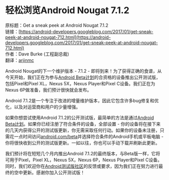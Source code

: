 # 轻松浏览Android Nougat 7.1.2

原标题：Get a sneak peek at Android Nougat 7.1.2  
链接：[https://android-developers.googleblog.com/2017/01/get-sneak-peek-at-android-nougat-712.html](https://android-developers.googleblog.com/2017/01/get-sneak-peek-at-android-nougat-712.html)  
作者：Dave Burke (工程副总裁)  
翻译：[arjinmc](https://github.com/arjinmc)  
 
Android Nougat的下一个维护版本 - 7.1.2 - 即将到来！为了获得正确的食谱，从今天开始，我们正在为参与[Android Beta计划](http://www.android.com/beta)的合资格的设备推出公开测试版，包括Pixel和Pixel XL，Nexus 5X，Nexus Player和Pixel C设备。我们正在为Nexus 6P做准备，我们预计很快就会发布。

Android 7.1.2是一个专注于改进的增量维护版本，因此它包含许多bug修复和优化，以及对运营商和用户的少量增强。

如果你想尝试使用Android 7.1.2的公开测试版，最简单的方法是通过[Android Beta计划](http://www.android.com/beta)。如果你已经注册了符合条件的设备，全部设置 - 你的设备将在接下来的几天内获得公开的测试版更新，你无需采取任何行动。如果你的设备未注册，只需花一点时间访问[android.com/beta](https://g.co/androidbeta)并选择符合条件的Android手机或平板电脑 - 你将很快收到公开的测试版更新。一如以往，你也可以手动下载并刷新此更新。

我们预计将在短短几个月内推出Android 7.1.2的最终版本，与Beta版一样，它将可用于Pixel，Pixel XL，Nexus 5X，Nexus 6P，Nexus Player和Pixel C设备。同时，我们欢迎你在[Android测试版社区](https://plus.google.com/communities/106765800802768335079)的反馈或要求，因为我们正在努力进行最终的空中更新。感谢你加入公开测试版！
